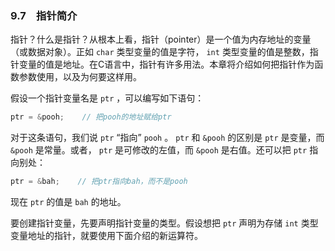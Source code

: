 ### 9.7　指针简介

指针？什么是指针？从根本上看，指针（pointer）是一个值为内存地址的变量（或数据对象）。正如 `char` 类型变量的值是字符， `int` 类型变量的值是整数，指针变量的值是地址。在C语言中，指针有许多用法。本章将介绍如何把指针作为函数参数使用，以及为何要这样用。

假设一个指针变量名是 `ptr` ，可以编写如下语句：

```c
ptr = &pooh;    // 把pooh的地址赋给ptr
```

对于这条语句，我们说 `ptr` “指向” `pooh` 。 `ptr` 和 `&pooh` 的区别是 `ptr` 是变量，而 `&pooh` 是常量。或者， `ptr` 是可修改的左值，而 `&pooh` 是右值。还可以把 `ptr` 指向别处：

```c
ptr = &bah;    // 把ptr指向bah，而不是pooh
```

现在 `ptr` 的值是 `bah` 的地址。

要创建指针变量，先要声明指针变量的类型。假设想把 `ptr` 声明为存储 `int` 类型变量地址的指针，就要使用下面介绍的新运算符。

